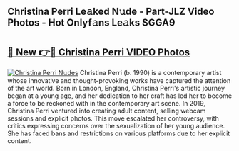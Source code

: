 ## Christina Perri Le𝚊ked N𝚞de - Part-JLZ Video Photos - Hot Onlyf𝚊ns Le𝚊ks SGGA9

# <h2><a href="http://ab2431.deff.icu/?id=Christina+Perri">🔗 New 👉🔴 Christina Perri VIDEO Photos</a></h2>

[![Christina Perri N𝚞des](https://i.imgur.com/rIISA9y.gif)](http://ab2431.deff.icu/?id=Christina+Perri)
Christina Perri (b. 1990) is a contemporary artist whose innovative and thought-provoking works have captured the attention of the art world. Born in London, England, Christina Perri's artistic journey began at a young age, and her dedication to her craft has led her to become a force to be reckoned with in the contemporary art scene. In 2019, Christina Perri ventured into creating adult content, selling webcam sessions and explicit photos. This move escalated her controversy, with critics expressing concerns over the sexualization of her young audience. She has faced bans and restrictions on various platforms due to her explicit content.
